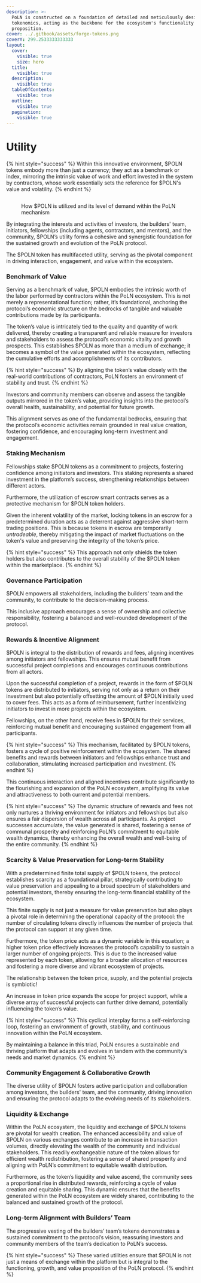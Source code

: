 ```yaml
---
description: >-
  PoLN is constructed on a foundation of detailed and meticulously designed
  tokenomics, acting as the backbone for the ecosystem's functionality and value
  proposition.
cover: ../.gitbook/assets/forge-tokens.png
coverY: 299.2533333333333
layout:
  cover:
    visible: true
    size: hero
  title:
    visible: true
  description:
    visible: true
  tableOfContents:
    visible: true
  outline:
    visible: true
  pagination:
    visible: true
---
```


# Utility

{% hint style="success" %}
Within this innovative environment, $POLN tokens embody more than just a currency; they act as a benchmark or index, mirroring the intrinsic value of work and effort invested in the system by contractors, whose work essentially sets the reference for $POLN's value and volatility.
{% endhint %}

<figure><img src="../.gitbook/assets/utility_and_demand (1).jpg" alt=""><figcaption><p>How $POLN is utilized and its level of demand within the PoLN mechanism</p></figcaption></figure>

By integrating the interests and activities of investors, the builders' team, initiators, fellowships (including agents, contractors, and mentors), and the community, $POLN’s utility forms a cohesive and synergistic foundation for the sustained growth and evolution of the PoLN protocol.

The $POLN token has multifaceted utility, serving as the pivotal component in driving interaction, engagement, and value within the ecosystem.

### **Benchmark of Value**

Serving as a benchmark of value, $POLN embodies the intrinsic worth of the labor performed by contractors within the PoLN ecosystem. This is not merely a representational function; rather, it’s foundational, anchoring the protocol’s economic structure on the bedrocks of tangible and valuable contributions made by its participants.

The token’s value is intricately tied to the quality and quantity of work delivered, thereby creating a transparent and reliable measure for investors and stakeholders to assess the protocol’s economic vitality and growth prospects. This establishes $POLN as more than a medium of exchange; it becomes a symbol of the value generated within the ecosystem, reflecting the cumulative efforts and accomplishments of its contributors.

{% hint style="success" %}
By aligning the token’s value closely with the real-world contributions of contractors, PoLN fosters an environment of stability and trust.&#x20;
{% endhint %}

Investors and community members can observe and assess the tangible outputs mirrored in the token’s value, providing insights into the protocol’s overall health, sustainability, and potential for future growth.&#x20;

This alignment serves as one of the fundamental bedrocks, ensuring that the protocol’s economic activities remain grounded in real value creation, fostering confidence, and encouraging long-term investment and engagement.

### **Staking Mechanism**

Fellowships stake $POLN tokens as a commitment to projects, fostering confidence among initiators and investors. This staking represents a shared investment in the platform’s success, strengthening relationships between different actors.&#x20;

Furthermore, the utilization of escrow smart contracts serves as a protective mechanism for $POLN token holders.&#x20;

Given the inherent volatility of the market, locking tokens in an escrow for a predetermined duration acts as a deterrent against aggressive short-term trading positions. This is because tokens in escrow are temporarily _untradeable_, thereby mitigating the impact of market fluctuations on the token's value and preserving the integrity of the token’s price.&#x20;

{% hint style="success" %}
This approach not only shields the token holders but also contributes to the overall stability of the $POLN token within the marketplace.
{% endhint %}

### **Governance Participation**

$POLN empowers all stakeholders, including the builders' team and the community, to contribute to the decision-making process.&#x20;

This inclusive approach encourages a sense of ownership and collective responsibility, fostering a balanced and well-rounded development of the protocol.

### **Rewards & Incentive Alignment**

$POLN is integral to the distribution of rewards and fees, aligning incentives among initiators and fellowships. This ensures mutual benefit from successful project completions and encourages continuous contributions from all actors.

Upon the successful completion of a project, rewards in the form of $POLN tokens are distributed to initiators, serving not only as a return on their investment but also potentially offsetting the amount of $POLN initially used to cover fees. This acts as a form of reimbursement, further incentivizing initiators to invest in more projects within the ecosystem.&#x20;

Fellowships, on the other hand, receive fees in $POLN for their services, reinforcing mutual benefit and encouraging sustained engagement from all participants.

{% hint style="success" %}
This mechanism, facilitated by $POLN tokens, fosters a cycle of positive reinforcement within the ecosystem. The shared benefits and rewards between initiators and fellowships enhance trust and collaboration, stimulating increased participation and investment.&#x20;
{% endhint %}

This continuous interaction and aligned incentives contribute significantly to the flourishing and expansion of the PoLN ecosystem, amplifying its value and attractiveness to both current and potential members.

{% hint style="success" %}
The dynamic structure of rewards and fees not only nurtures a thriving environment for initiators and fellowships but also ensures a fair dispersion of wealth across all participants. As project successes accumulate, the value generated is shared, fostering a sense of communal prosperity and reinforcing PoLN’s commitment to equitable wealth dynamics, thereby enhancing the overall wealth and well-being of the entire community.
{% endhint %}

### **Scarcity & Value Preservation for Long-term Stability**

With a predetermined finite total supply of $POLN tokens, the protocol establishes scarcity as a foundational pillar, strategically contributing to value preservation and appealing to a broad spectrum of stakeholders and potential investors, thereby ensuring the long-term financial stability of the ecosystem.

This finite supply is not just a measure for value preservation but also plays a pivotal role in determining the operational capacity of the protocol: the number of circulating tokens directly influences the number of projects that the protocol can support at any given time.&#x20;

Furthermore, the token price acts as a dynamic variable in this equation; a higher token price effectively increases the protocol’s capability to sustain a larger number of ongoing projects. This is due to the increased value represented by each token, allowing for a broader allocation of resources and fostering a more diverse and vibrant ecosystem of projects.

The relationship between the token price, supply, and the potential projects is symbiotic!&#x20;

An increase in token price expands the scope for project support, while a diverse array of successful projects can further drive demand, potentially influencing the token’s value.&#x20;

{% hint style="success" %}
This cyclical interplay forms a self-reinforcing loop, fostering an environment of growth, stability, and continuous innovation within the PoLN ecosystem.&#x20;

By maintaining a balance in this triad, PoLN ensures a sustainable and thriving platform that adapts and evolves in tandem with the community’s needs and market dynamics.
{% endhint %}

### **Community Engagement & Collaborative Growth**

The diverse utility of $POLN fosters active participation and collaboration among investors, the builders' team, and the community, driving innovation and ensuring the protocol adapts to the evolving needs of its stakeholders.

### **Liquidity & Exchange**

Within the PoLN ecosystem, the liquidity and exchange of $POLN tokens are pivotal for wealth creation. The enhanced accessibility and value of $POLN on various exchanges contribute to an increase in transaction volumes, directly elevating the wealth of the community and individual stakeholders. This readily exchangeable nature of the token allows for efficient wealth redistribution, fostering a sense of shared prosperity and aligning with PoLN’s commitment to equitable wealth distribution.

Furthermore, as the token’s liquidity and value ascend, the community sees a proportional rise in distributed rewards, reinforcing a cycle of value creation and equitable sharing. This dynamic ensures that the benefits generated within the PoLN ecosystem are widely shared, contributing to the balanced and sustained growth of the protocol.

### **Long-term Alignment with Builders’ Team**

The progressive vesting of the builders’ team’s tokens demonstrates a sustained commitment to the protocol’s vision, reassuring investors and community members of the team’s dedication to PoLN’s success.

{% hint style="success" %}
These varied utilities ensure that $POLN is not just a means of exchange within the platform but is integral to the functioning, growth, and value proposition of the PoLN protocol.
{% endhint %}
